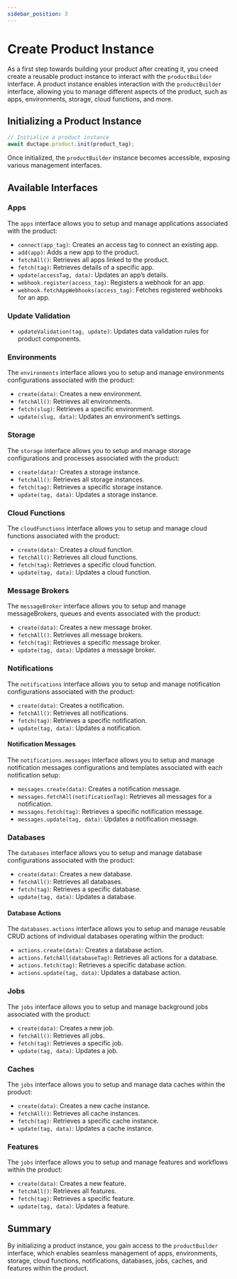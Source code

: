 ```yaml
---
sidebar_position: 3
---
```



# Create Product Instance

As a first step towards building your product after creating it, you cneed create a reusable product instance to interact with the `productBuilder` interface. A product instance enables interaction with the `productBuilder` interface, allowing you to manage different aspects of the product, such as apps, environments, storage, cloud functions, and more.  

## Initializing a Product Instance  

```typescript
// Initialize a product instance
await ductape.product.init(product_tag);
```

Once initialized, the `productBuilder` instance becomes accessible, exposing various management interfaces.  

## Available Interfaces  

### Apps  

The `apps` interface allows you to setup and manage applications associated with the product:  

- `connect(app_tag)`: Creates an access tag to connect an existing app.  
- `add(app)`: Adds a new app to the product.  
- `fetchAll()`: Retrieves all apps linked to the product.  
- `fetch(tag)`: Retrieves details of a specific app.  
- `update(accessTag, data)`: Updates an app’s details.  
- `webhook.register(access_tag)`: Registers a webhook for an app.  
- `webhook.fetchAppWebhooks(access_tag)`: Fetches registered webhooks for an app.  

### Update Validation  

- `updateValidation(tag, update)`: Updates data validation rules for product components.  

### Environments  

The `environments` interface allows you to setup and manage environments configurations associated with the product: 

- `create(data)`: Creates a new environment.  
- `fetchAll()`: Retrieves all environments.  
- `fetch(slug)`: Retrieves a specific environment.  
- `update(slug, data)`: Updates an environment’s settings.  

### Storage  

The `storage` interface allows you to setup and manage storage configurations and processes associated with the product:  

- `create(data)`: Creates a storage instance.  
- `fetchAll()`: Retrieves all storage instances.  
- `fetch(tag)`: Retrieves a specific storage instance.  
- `update(tag, data)`: Updates a storage instance.  

### Cloud Functions  

The `cloudFunctions` interface allows you to setup and manage cloud functions associated with the product: 

- `create(data)`: Creates a cloud function.  
- `fetchAll()`: Retrieves all cloud functions.  
- `fetch(tag)`: Retrieves a specific cloud function.  
- `update(tag, data)`: Updates a cloud function.  

### Message Brokers  

The `messageBroker` interface allows you to setup and manage messageBrokers, queues and events associated with the product: 

- `create(data)`: Creates a new message broker.  
- `fetchAll()`: Retrieves all message brokers.  
- `fetch(tag)`: Retrieves a specific message broker.  
- `update(tag, data)`: Updates a message broker.  

### Notifications  

The `notifications` interface allows you to setup and manage notification configurations associated with the product:  

- `create(data)`: Creates a notification.  
- `fetchAll()`: Retrieves all notifications.  
- `fetch(tag)`: Retrieves a specific notification.  
- `update(tag, data)`: Updates a notification.  

#### Notification Messages  

The `notifications.messages` interface allows you to setup and manage notification messages configurations and templates associated with each notification setup:

- `messages.create(data)`: Creates a notification message.  
- `messages.fetchAll(notificationTag)`: Retrieves all messages for a notification.  
- `messages.fetch(tag)`: Retrieves a specific notification message.  
- `messages.update(tag, data)`: Updates a notification message.  

### Databases  

The `databases` interface allows you to setup and manage database configurations associated with the product:  

- `create(data)`: Creates a new database.  
- `fetchAll()`: Retrieves all databases.  
- `fetch(tag)`: Retrieves a specific database.  
- `update(tag, data)`: Updates a database.  

#### Database Actions  

The `databases.actions` interface allows you to setup and manage reusable CRUD actions of individual databases operating within the product:

- `actions.create(data)`: Creates a database action.  
- `actions.fetchAll(databaseTag)`: Retrieves all actions for a database.  
- `actions.fetch(tag)`: Retrieves a specific database action.  
- `actions.update(tag, data)`: Updates a database action.  

### Jobs  

The `jobs` interface allows you to setup and manage background jobs associated with the product:

- `create(data)`: Creates a new job.  
- `fetchAll()`: Retrieves all jobs.  
- `fetch(tag)`: Retrieves a specific job.  
- `update(tag, data)`: Updates a job.  

### Caches  

The `jobs` interface allows you to setup and manage data caches within the product:

- `create(data)`: Creates a new cache instance.  
- `fetchAll()`: Retrieves all cache instances.  
- `fetch(tag)`: Retrieves a specific cache instance.  
- `update(tag, data)`: Updates a cache instance.  

### Features  

The `jobs` interface allows you to setup and manage features and workflows within the product:

- `create(data)`: Creates a new feature.  
- `fetchAll()`: Retrieves all features.  
- `fetch(tag)`: Retrieves a specific feature.  
- `update(tag, data)`: Updates a feature.  

## Summary  

By initializing a product instance, you gain access to the `productBuilder` interface, which enables seamless management of apps, environments, storage, cloud functions, notifications, databases, jobs, caches, and features within the product. 